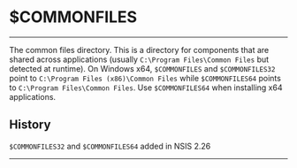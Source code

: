 # $COMMONFILES

---

The common files directory. This is a directory for components that are shared across applications (usually `C:\Program Files\Common Files` but detected at runtime). On Windows x64, `$COMMONFILES` and `$COMMONFILES32` point to `C:\Program Files (x86)\Common Files` while `$COMMONFILES64` points to `C:\Program Files\Common Files`. Use `$COMMONFILES64` when installing x64 applications.

## History

`$COMMONFILES32` and `$COMMONFILES64` added in NSIS 2.26

---